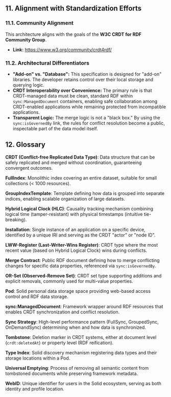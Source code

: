 
## 11. Alignment with Standardization Efforts

### 11.1. Community Alignment

This architecture aligns with the goals of the **W3C CRDT for RDF Community Group**.

* **Link:** <https://www.w3.org/community/crdt4rdf/>

### 11.2. Architectural Differentiators

* **"Add-on" vs. "Database":** This specification is designed for "add-on" libraries. The developer retains control over their local storage and querying logic.
* **CRDT Interoperability over Convenience:** The primary rule is that CRDT-managed data must be clean, standard RDF within `sync:ManagedDocument` containers, enabling safe collaboration among CRDT-enabled applications while remaining protected from incompatible applications.
* **Transparent Logic:** The merge logic is not a "black box." By using the `sync:isGovernedBy` link, the rules for conflict resolution become a public, inspectable part of the data model itself.

## 12. Glossary

**CRDT (Conflict-free Replicated Data Type)**: Data structure that can be safely replicated and merged without coordination, guaranteeing convergent outcomes.

**FullIndex**: Monolithic index covering an entire dataset, suitable for small collections (< 1000 resources).

**GroupIndexTemplate**: Template defining how data is grouped into separate indices, enabling scalable organization of large datasets.

**Hybrid Logical Clock (HLC)**: Causality tracking mechanism combining logical time (tamper-resistant) with physical timestamps (intuitive tie-breaking).

**Installation**: Single instance of an application on a specific device, identified by a unique IRI and serving as the CRDT "actor" or "node ID".

**LWW-Register (Last-Writer-Wins Register)**: CRDT type where the most recent value (based on Hybrid Logical Clock) wins during conflicts.

**Merge Contract**: Public RDF document defining how to merge conflicting changes for specific data properties, referenced via `sync:isGovernedBy`.

**OR-Set (Observed-Remove Set)**: CRDT set type supporting additions and explicit removals, commonly used for multi-value properties.

**Pod**: Solid personal data storage space providing web-based access control and RDF data storage.

**sync:ManagedDocument**: Framework wrapper around RDF resources that enables CRDT synchronization and conflict resolution.

**Sync Strategy**: High-level performance pattern (FullSync, GroupedSync, OnDemandSync) determining when and how data is synchronized.

**Tombstone**: Deletion marker in CRDT systems, either at document level (`crdt:deletedAt`) or property level (RDF reification).

**Type Index**: Solid discovery mechanism registering data types and their storage locations within a Pod.

**Universal Emptying**: Process of removing all semantic content from tombstoned documents while preserving framework metadata.

**WebID**: Unique identifier for users in the Solid ecosystem, serving as both identity and profile location.